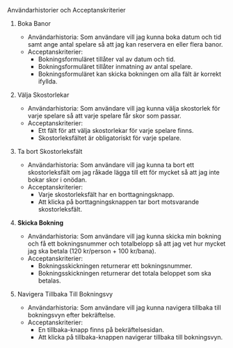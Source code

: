 
Användarhistorier och Acceptanskriterier

1. Boka Banor
   - Användarhistoria: Som användare vill jag kunna boka datum och tid samt ange antal spelare så att jag kan reservera en eller flera banor.
   - Acceptanskriterier:
     - Bokningsformuläret tillåter val av datum och tid.
     - Bokningsformuläret tillåter inmatning av antal spelare.
     - Bokningsformuläret kan skicka bokningen om alla fält är korrekt ifyllda.

2. Välja Skostorlekar
   - Användarhistoria: Som användare vill jag kunna välja skostorlek för varje spelare så att varje spelare får skor som passar.
   - Acceptanskriterier:
     - Ett fält för att välja skostorlekar för varje spelare finns.
     - Skostorleksfältet är obligatoriskt för varje spelare.

3. Ta bort Skostorleksfält
   - Användarhistoria: Som användare vill jag kunna ta bort ett skostorleksfält om jag råkade lägga till ett för mycket så att jag inte bokar skor i onödan.
   - Acceptanskriterier:
     - Varje skostorleksfält har en borttagningsknapp.
     - Att klicka på borttagningsknappen tar bort motsvarande skostorleksfält.

4. **Skicka Bokning**
   - Användarhistoria: Som användare vill jag kunna skicka min bokning och få ett bokningsnummer och totalbelopp så att jag vet hur mycket jag ska betala (120 kr/person + 100 kr/bana).
   - Acceptanskriterier:
     - Bokningsskickningen returnerar ett bokningsnummer.
     - Bokningsskickningen returnerar det totala beloppet som ska betalas.

5. Navigera Tillbaka Till Bokningsvy
   - Användarhistoria: Som användare vill jag kunna navigera tillbaka till bokningsvyn efter bekräftelse.
   - Acceptanskriterier:
     - En tillbaka-knapp finns på bekräftelsesidan.
     - Att klicka på tillbaka-knappen navigerar tillbaka till bokningsvyn.
